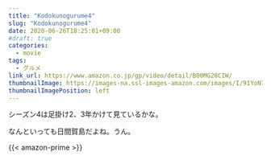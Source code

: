 ```yaml
---
title: "Kodokunogurume4"
slug: "Kodokunogurume4"
date: 2020-06-26T18:25:01+09:00
#draft: true
categories:
  - movie
tags:
  - グルメ
link_url: https://www.amazon.co.jp/gp/video/detail/B00MG28CIW/
thumbnailImage: https://images-na.ssl-images-amazon.com/images/I/91YoN7NFfZL._SX600_.jpg
thumbnailImagePosition: left
---
```

シーズン4は足掛け2、3年かけて見ているかな。
<!--more-->
なんといっても日間賀島だよね。うん。

{{< amazon-prime >}}
